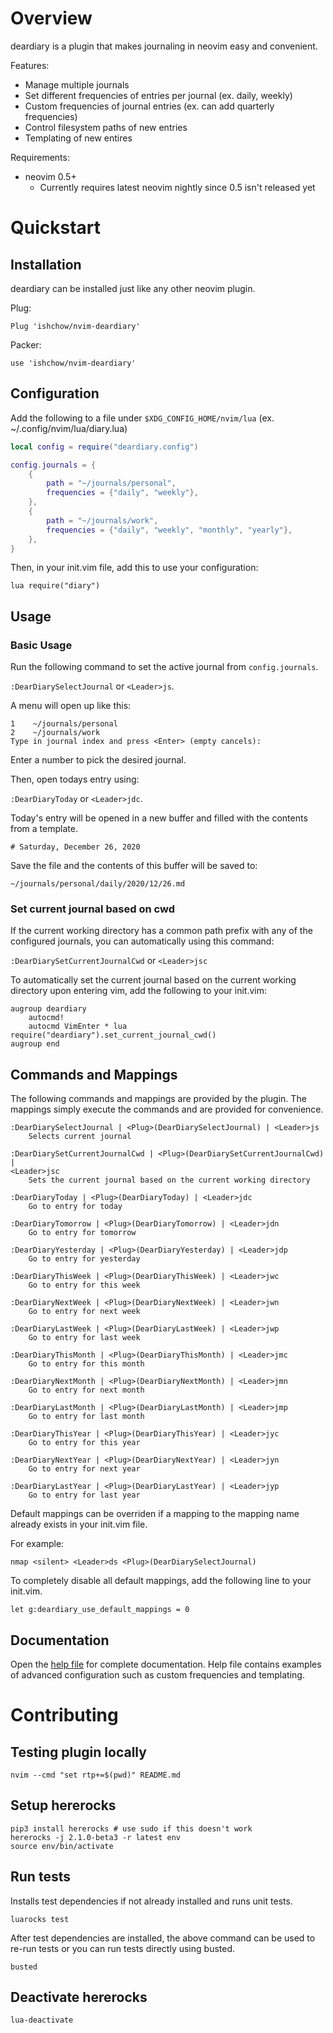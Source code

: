 # Overview

deardiary is a plugin that makes journaling in neovim easy and convenient.

Features:
- Manage multiple journals
- Set different frequencies of entries per journal (ex. daily, weekly)
- Custom frequencies of journal entries (ex. can add quarterly frequencies)
- Control filesystem paths of new entries
- Templating of new entires

Requirements:
- neovim 0.5+
    - Currently requires latest neovim nightly since 0.5 isn't released yet

# Quickstart

## Installation

deardiary can be installed just like any other neovim plugin.

Plug: 

```
Plug 'ishchow/nvim-deardiary'
```

Packer:

``` 
use 'ishchow/nvim-deardiary'
```

## Configuration

Add the following to a file under `$XDG_CONFIG_HOME/nvim/lua` (ex.
~/.config/nvim/lua/diary.lua)

```lua
local config = require("deardiary.config")

config.journals = {
    {
        path = "~/journals/personal",
        frequencies = {"daily", "weekly"},
    },
    {
        path = "~/journals/work",
        frequencies = {"daily", "weekly", "monthly", "yearly"},
    },
}
```

Then, in your init.vim file, add this to use your configuration:

```viml
lua require("diary")
```

## Usage
### Basic Usage
Run the following command to set the active journal from `config.journals`.

`:DearDiarySelectJournal` or `<Leader>js`.

A menu will open up like this:

```
1    ~/journals/personal
2    ~/journals/work
Type in journal index and press <Enter> (empty cancels): 
```

Enter a number to pick the desired journal.

Then, open todays entry using:

`:DearDiaryToday` or `<Leader>jdc`.

Today's entry will be opened in a new buffer and filled with the contents from
a template.

`# Saturday, December 26, 2020`

Save the file and the contents of this buffer will be saved to:

`~/journals/personal/daily/2020/12/26.md`

### Set current journal based on cwd
If the current working directory has a common path prefix with any of the
configured journals, you can automatically using this command:

`:DearDiarySetCurrentJournalCwd` or `<Leader>jsc`

To automatically set the current journal based on the current working
directory upon entering vim, add the following to your init.vim:

```viml
augroup deardiary
    autocmd!
    autocmd VimEnter * lua require("deardiary").set_current_journal_cwd()
augroup end
```

## Commands and Mappings
The following commands and mappings are provided by the plugin. The mappings
simply execute the commands and are provided for convenience.

```vimhelp
:DearDiarySelectJournal | <Plug>(DearDiarySelectJournal) | <Leader>js
    Selects current journal

:DearDiarySetCurrentJournalCwd | <Plug>(DearDiarySetCurrentJournalCwd) |
<Leader>jsc
    Sets the current journal based on the current working directory

:DearDiaryToday | <Plug>(DearDiaryToday) | <Leader>jdc
    Go to entry for today

:DearDiaryTomorrow | <Plug>(DearDiaryTomorrow) | <Leader>jdn
    Go to entry for tomorrow

:DearDiaryYesterday | <Plug>(DearDiaryYesterday) | <Leader>jdp
    Go to entry for yesterday

:DearDiaryThisWeek | <Plug>(DearDiaryThisWeek) | <Leader>jwc
    Go to entry for this week

:DearDiaryNextWeek | <Plug>(DearDiaryNextWeek) | <Leader>jwn
    Go to entry for next week

:DearDiaryLastWeek | <Plug>(DearDiaryLastWeek) | <Leader>jwp
    Go to entry for last week

:DearDiaryThisMonth | <Plug>(DearDiaryThisMonth) | <Leader>jmc
    Go to entry for this month

:DearDiaryNextMonth | <Plug>(DearDiaryNextMonth) | <Leader>jmn
    Go to entry for next month

:DearDiaryLastMonth | <Plug>(DearDiaryLastMonth) | <Leader>jmp
    Go to entry for last month

:DearDiaryThisYear | <Plug>(DearDiaryThisYear) | <Leader>jyc
    Go to entry for this year

:DearDiaryNextYear | <Plug>(DearDiaryNextYear) | <Leader>jyn
    Go to entry for next year

:DearDiaryLastYear | <Plug>(DearDiaryLastYear) | <Leader>jyp
    Go to entry for last year
```

Default mappings can be overriden if a mapping to the mapping name already
exists in your init.vim file.

For example:

```viml
nmap <silent> <Leader>ds <Plug>(DearDiarySelectJournal)
```

To completely disable all default mappings, add the following line to your
init.vim.

```viml
let g:deardiary_use_default_mappings = 0
```

## Documentation

Open the [help file](https://github.com/ishchow/deardiary/blob/main/doc/deardiary.txt)
for complete documentation. Help file contains examples of advanced
configuration such as custom frequencies and templating.

# Contributing

## Testing plugin locally

`nvim --cmd "set rtp+=$(pwd)" README.md`

## Setup hererocks

```
pip3 install hererocks # use sudo if this doesn't work
hererocks -j 2.1.0-beta3 -r latest env
source env/bin/activate
```

## Run tests

Installs test dependencies if not already installed and runs unit tests.

`luarocks test`

After test dependencies are installed, the above command can be used to re-run
tests or you can run tests directly using busted.

`busted`

## Deactivate hererocks

`lua-deactivate`
